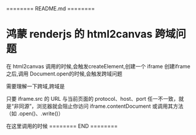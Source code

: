 ======== README.md ========

# 鸿蒙 renderjs 的 html2canvas 跨域问题

在 html2canvas 调用的时候,会触发createElement,创建一个 iframe
创建iframe之后,调用 Document.open的时候,会触发跨域问题

需要理解一下跨域,跨域是

只要 iframe.src 的 URL 与当前页面的 protocol、host、port 任一不一致，就是“非同源”，浏览器就会阻止你访问 iframe.contentDocument 或调用其方法（如 .open()、.write()）

在这里调用的时候
======== END ========
